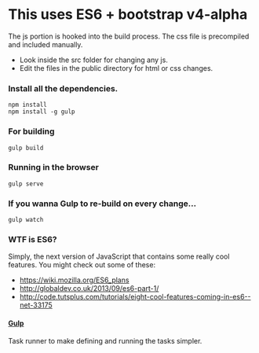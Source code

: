 # This uses ES6 + bootstrap v4-alpha
The js portion is hooked into the build process.
The css file is precompiled and included manually.
- Look inside the src folder for changing any js.
- Edit the files in the public directory for html or css changes.

### Install all the dependencies.
```
npm install
npm install -g gulp
```

### For building
```
gulp build
```

### Running in the browser
```
gulp serve
```

### If you wanna Gulp to re-build on every change...
```
gulp watch
```

### WTF is ES6?
Simply, the next version of JavaScript that contains some really cool features. You might check out some of these:

- https://wiki.mozilla.org/ES6_plans
- http://globaldev.co.uk/2013/09/es6-part-1/
- http://code.tutsplus.com/tutorials/eight-cool-features-coming-in-es6--net-33175

#### [Gulp]
Task runner to make defining and running the tasks simpler.

[ES6]: http://wiki.ecmascript.org/doku.php?id=harmony:specification_drafts
[Babel]: http://babeljs.io/
[Gulp]: http://gulpjs.com/

